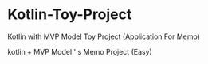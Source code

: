 # Kotlin-Toy-Project
Kotlin with MVP Model Toy Project (Application For Memo)

kotlin + MVP Model ' s Memo Project (Easy)
